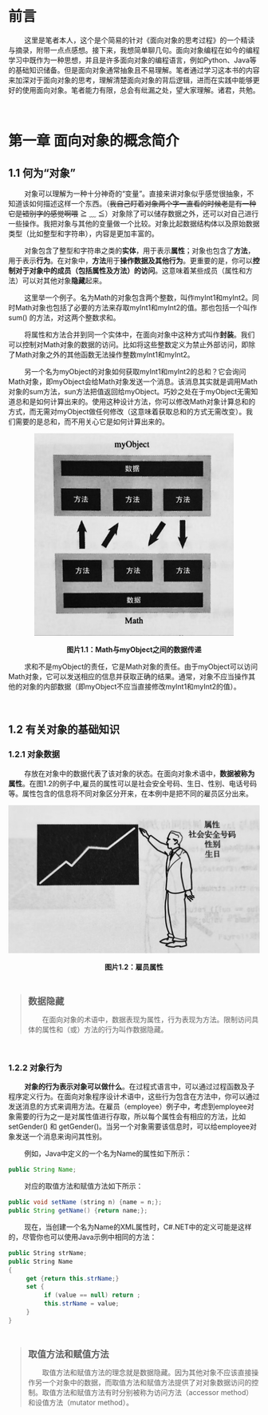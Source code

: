 # 前言

&emsp;&emsp;
这里是笔者本人，这个是个简易的针对《面向对象的思考过程》的一个精读与摘录，附带一点点感想。接下来，我想简单聊几句。面向对象编程在如今的编程学习中既作为一种思想，并且是许多面向对象的编程语言，例如Python、Java等的基础知识储备。但是面向对象通常抽象且不易理解。笔者通过学习这本书的内容来加深对于面向对象的思考，理解清楚面向对象的背后逻辑，进而在实践中能够更好的使用面向对象。笔者能力有限，总会有纰漏之处，望大家理解。诸君，共勉。

&emsp;

# 第一章 面向对象的概念简介

## 1.1 何为“对象”

&emsp;&emsp;
对象可以理解为一种十分神奇的“变量”。直接来讲对象似乎感觉很抽象，不知道该如何描述这样一个东西。（~~我自己盯着对象两个字一直看的时候老是有一种它是错别字的感觉啊喂~~ ≧ ﹏ ≦）对象除了可以储存数据之外，还可以对自己进行一些操作。我把对象与其他的变量做一个比较。对象比起数据结构体以及原始数据类型（比如整型和字符串），内容是更加丰富的。

&emsp;&emsp;
对象包含了整型和字符串之类的<b>实体</b>，用于表示<b>属性</b>；对象也包含了<b>方法</b>，用于表示<b>行为</b>。在对象中，<b>方法</b>用于<b>操作数据及其他行为</b>。更重要的是，你可以<b>控制对于对象中的成员（包括属性及方法）的访问</b>。这意味着某些成员（属性和方法）可以对其他对象<b>隐藏</b>起来。

&emsp;&emsp;
这里举一个例子。名为Math的对象包含两个整数，叫作myInt1和myInt2。同时Math对象也包括了必要的方法来存取myInt1和myInt2的值。那也包括一个叫作 sum() 的方法，对这两个整数求和。

&emsp;&emsp;
将属性和方法合并到同一个实体中，在面向对象中这种方式叫作<b>封装</b>。我们可以控制对Math对象的数据的访问。比如将这些整数定义为禁止外部访问，即除了Math对象之外的其他函数无法操作整数myInt1和myInt2。

&emsp;&emsp;
另一个名为myObject的对象如何获取myInt1和myInt2的总和？它会询问Math对象，即myObject会给Math对象发送一个消息。该消息其实就是调用Math对象的sum方法，sun方法把值返回给myObject。巧妙之处在于myObject无需知道总和是如何计算出来的。使用这种设计方法，你可以修改Math对象计算总和的方式，而无需对myObject做任何修改（这意味着获取总和的方式无需改变）。我们需要的是总和，而不用关心它是如何计算出来的。

<center>
<img src="src-面向对象的思考过程-阅读笔记\图1.1.jpg"
     alt="图片1.1：Math与myObject之间的数据传递"
     width="400"
     height="auto">
</center>


<center>
<p><b>图片1.1：Math与myObject之间的数据传递</b ></p>
</center>

&emsp;&emsp;
求和不是myObject的责任，它是Math对象的责任。由于myObject可以访问Math对象，它可以发送相应的信息并获取正确的结果。通常，对象不应当操作其他的对象的内部数据（即myObject不应当直接修改myInt1和myInt2的值）。

&emsp;&emsp;

## 1.2 有关对象的基础知识

### 1.2.1 对象数据

&emsp;&emsp;
存放在对象中的数据代表了该对象的状态。在面向对象术语中，<b>数据被称为属性</b>。在图1.2的例子中,雇员的属性可以是社会安全号码、生日、性别、电话号码等。属性包含的信息将不同对象区分开来，在本例中是把不同的雇员区分出来。

<center>
<img src="src-面向对象的思考过程-阅读笔记\图1.2.jpg"
     alt="图片1.2：雇员属性"
     width="510"
     height="auto">
</center>

<center>
<p><b>图片1.2：雇员属性</b ></p>
</center>

&emsp;

> <font size=4><b>数据隐藏</b></font>
> 
> &emsp;&emsp;在面向对象的术语中，数据表现为属性，行为表现为方法。限制访问具体的属性和（或）方法的行为叫作数据隐藏。

&emsp;&emsp;

### 1.2.2 对象行为

&emsp;&emsp;
<b>对象的行为表示对象可以做什么</b>。在过程式语言中，可以通过过程函数及子程序定义行为。在面向对象程序设计术语中，这些行为包含在方法中，你可以通过发送消息的方式来调用方法。在雇员（employee）例子中，考虑到employee对象需要的行为之一是对属性值进行存取，所以每个属性会有相应的方法，比如 setGender() 和 getGender()。当另一个对象需要该信息时，可以给employee对象发送一个消息来询问其性别。

&emsp;&emsp;
例如，Java中定义的一个名为Name的属性如下所示：

```java
public String Name;
```

&emsp;&emsp;
对应的取值方法和赋值方法如下所示：

```java
public void setName (string n) {name = n;};
public String getName() {return name;};
```

&emsp;&emsp;
现在，当创建一个名为Name的XML属性时，C#.NET中的定义可能是这样的，尽管你也可以使用Java示例中相同的方法：

```C#
public String strName;
public String Name
{
     get {return this.strName;}
     set {
          if (value == null) return ;
          this.strName = value;
     }
}
```

&emsp;

> <font size=4><b>取值方法和赋值方法</b></font>
> 
> &emsp;&emsp;取值方法和赋值方法的理念就是数据隐藏。因为其他对象不应该直接操作另一个对象中的数据，而取值方法和赋值方法提供了对对象数据访问的控制。取值方法和赋值方法有时分别被称为访问方法（accessor method）和设值方法（mutator method）。
